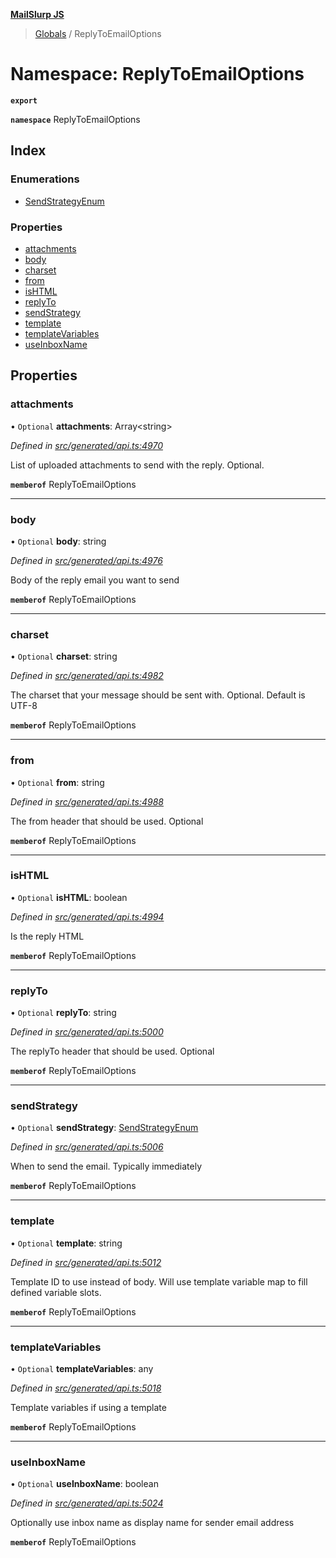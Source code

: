 **[MailSlurp JS](../README.md)**

> [Globals](../README.md) / ReplyToEmailOptions

# Namespace: ReplyToEmailOptions

**`export`** 

**`namespace`** ReplyToEmailOptions

## Index

### Enumerations

* [SendStrategyEnum](../enums/replytoemailoptions.sendstrategyenum.md)

### Properties

* [attachments](replytoemailoptions.md#attachments)
* [body](replytoemailoptions.md#body)
* [charset](replytoemailoptions.md#charset)
* [from](replytoemailoptions.md#from)
* [isHTML](replytoemailoptions.md#ishtml)
* [replyTo](replytoemailoptions.md#replyto)
* [sendStrategy](replytoemailoptions.md#sendstrategy)
* [template](replytoemailoptions.md#template)
* [templateVariables](replytoemailoptions.md#templatevariables)
* [useInboxName](replytoemailoptions.md#useinboxname)

## Properties

### attachments

• `Optional` **attachments**: Array\<string>

*Defined in [src/generated/api.ts:4970](https://github.com/mailslurp/mailslurp-client/blob/ad6aa3d/src/generated/api.ts#L4970)*

List of uploaded attachments to send with the reply. Optional.

**`memberof`** ReplyToEmailOptions

___

### body

• `Optional` **body**: string

*Defined in [src/generated/api.ts:4976](https://github.com/mailslurp/mailslurp-client/blob/ad6aa3d/src/generated/api.ts#L4976)*

Body of the reply email you want to send

**`memberof`** ReplyToEmailOptions

___

### charset

• `Optional` **charset**: string

*Defined in [src/generated/api.ts:4982](https://github.com/mailslurp/mailslurp-client/blob/ad6aa3d/src/generated/api.ts#L4982)*

The charset that your message should be sent with. Optional. Default is UTF-8

**`memberof`** ReplyToEmailOptions

___

### from

• `Optional` **from**: string

*Defined in [src/generated/api.ts:4988](https://github.com/mailslurp/mailslurp-client/blob/ad6aa3d/src/generated/api.ts#L4988)*

The from header that should be used. Optional

**`memberof`** ReplyToEmailOptions

___

### isHTML

• `Optional` **isHTML**: boolean

*Defined in [src/generated/api.ts:4994](https://github.com/mailslurp/mailslurp-client/blob/ad6aa3d/src/generated/api.ts#L4994)*

Is the reply HTML

**`memberof`** ReplyToEmailOptions

___

### replyTo

• `Optional` **replyTo**: string

*Defined in [src/generated/api.ts:5000](https://github.com/mailslurp/mailslurp-client/blob/ad6aa3d/src/generated/api.ts#L5000)*

The replyTo header that should be used. Optional

**`memberof`** ReplyToEmailOptions

___

### sendStrategy

• `Optional` **sendStrategy**: [SendStrategyEnum](../enums/replytoemailoptions.sendstrategyenum.md)

*Defined in [src/generated/api.ts:5006](https://github.com/mailslurp/mailslurp-client/blob/ad6aa3d/src/generated/api.ts#L5006)*

When to send the email. Typically immediately

**`memberof`** ReplyToEmailOptions

___

### template

• `Optional` **template**: string

*Defined in [src/generated/api.ts:5012](https://github.com/mailslurp/mailslurp-client/blob/ad6aa3d/src/generated/api.ts#L5012)*

Template ID to use instead of body. Will use template variable map to fill defined variable slots.

**`memberof`** ReplyToEmailOptions

___

### templateVariables

• `Optional` **templateVariables**: any

*Defined in [src/generated/api.ts:5018](https://github.com/mailslurp/mailslurp-client/blob/ad6aa3d/src/generated/api.ts#L5018)*

Template variables if using a template

**`memberof`** ReplyToEmailOptions

___

### useInboxName

• `Optional` **useInboxName**: boolean

*Defined in [src/generated/api.ts:5024](https://github.com/mailslurp/mailslurp-client/blob/ad6aa3d/src/generated/api.ts#L5024)*

Optionally use inbox name as display name for sender email address

**`memberof`** ReplyToEmailOptions
